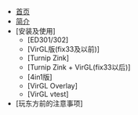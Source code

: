<!-- docs/_sidebar.md -->

- [首页](/index.md)
- [简介](/overview.md)
- [安装及使用]
  - [ED301/302]
  - [VirGL版(fix33及以前)]
  - [Turnip Zink]
  - [Turnip Zink + VirGL(fix33以后)]
  - [4in1版]
  - [VirGL Overlay]
  - [VirGL vtest]
- [玩东方前的注意事项]
